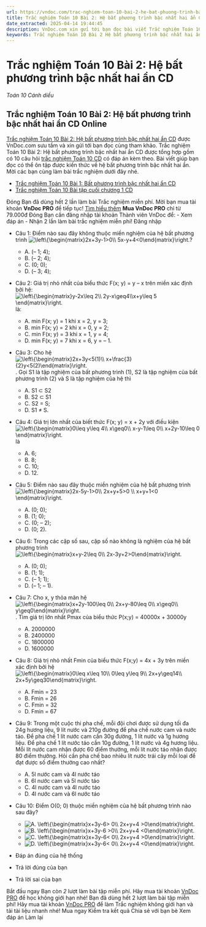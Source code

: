 ```yaml
---
url: https://vndoc.com/trac-nghiem-toan-10-bai-2-he-bat-phuong-trinh-bac-nhat-hai-an-cd-290924
title: Trắc nghiệm Toán 10 Bài 2: Hệ bất phương trình bậc nhất hai ẩn CD - Toán 10 Cánh diều - VnDoc.com
date_extracted: 2025-04-14 19:44:45
description: VnDoc.com xin gửi tới bạn đọc bài viết Trắc nghiệm Toán 10 Bài 2: Hệ bất phương trình bậc nhất hai ẩn CD để bạn đọc cùng tham khảo.
keywords: Trắc nghiệm Toán 10 Bài 2 Hệ bất phương trình bậc nhất hai ẩn CD,trắc nghiệm toán 10,trắc nghiệm toán 10 CD,Trắc nghiệm Toán 10 Bài 2,Hệ bất phương trình bậc nhất hai ẩn,toán 10,toán 10 bài 2,toán 10 CD
---
```


# Trắc nghiệm Toán 10 Bài 2: Hệ bất phương trình bậc nhất hai ẩn CD
 _Toán 10 Cánh diều_
## Trắc nghiệm Toán 10 Bài 2: Hệ bất phương trình bậc nhất hai ẩn CD Online
[Trắc nghiệm Toán 10 Bài 2: Hệ bất phương trình bậc nhất hai ẩn CD](<https://vndoc.com/trac-nghiem-toan-10-bai-2-he-bat-phuong-trinh-bac-nhat-hai-an-cd-290924>) được VnDoc.com sưu tầm và xin gửi tới bạn đọc cùng tham khảo.
Trắc nghiệm Toán 10 Bài 2: Hệ bất phương trình bậc nhất hai ẩn CD được tổng hợp gồm có 10 câu hỏi [trắc nghiệm Toán 10 CD](<https://vndoc.com/trac-nghiem-toan-10-cd>) có đáp án kèm theo. Bài viết giúp bạn đọc có thể ôn tập được kiến thức về hệ bất phương trình bậc nhất hai ẩn. Mời các bạn cùng làm bài trắc nghiệm dưới đây nhé.
  * [Trắc nghiệm Toán 10 Bài 1: Bất phương trình bậc nhất hai ẩn CD](<https://vndoc.com/trac-nghiem-toan-10-bai-1-bat-phuong-trinh-bac-nhat-hai-an-cd-290920>)
  * [Trắc nghiệm Toán 10 Bài tập cuối chương 1 CD](<https://vndoc.com/trac-nghiem-toan-10-bai-tap-cuoi-chuong-1-cd-290917>)

Đóng
Bạn đã dùng hết 2 lần làm bài Trắc nghiệm miễn phí. Mời bạn mua tài khoản **VnDoc PRO** để tiếp tục\! [Tìm hiểu thêm](</pro>)
**Mua VnDoc PRO** chỉ từ 79.000đ
Đóng
Bạn cần đăng nhập tài khoản Thành viên VnDoc để:
\- Xem đáp án
\- Nhận 2 lần làm bài trắc nghiệm miễn phí\!
Đăng nhập 
  * Câu 1:
Điểm nào sau đây không thuộc miền nghiệm của hệ bất phương trình ![\\left\\{\\begin{matrix}2x+3y-1>0\\\\ 5x-y+4<0\\end{matrix}\\right.](https://tex.vdoc.vn?tex=%5Cleft%5C%7B%5Cbegin%7Bmatrix%7D2x%2B3y-1%3E0%5C%5C%205x-y%2B4%3C0%5Cend%7Bmatrix%7D%5Cright.)?
    * A. \(– 1; 4\);
    * B. \(– 2; 4\);
    * C. \(0; 0\);
    * D. \(– 3; 4\);
  * Câu 2:
Giá trị nhỏ nhất của biểu thức F\(x; y\) = y – x trên miền xác định bởi hệ: ![\\left\\{\\begin{matrix}y-2x\\leq 2\\\\ 2y-x\\geq4\\\\x+y\\leq 5 \\end{matrix}\\right.](https://tex.vdoc.vn?tex=%5Cleft%5C%7B%5Cbegin%7Bmatrix%7Dy-2x%5Cleq%202%5C%5C%202y-x%5Cgeq4%5C%5Cx%2By%5Cleq%205%20%5Cend%7Bmatrix%7D%5Cright.) là:
    * A. min F\(x; y\) = 1 khi x = 2, y = 3;
    * B. min F\(x; y\) = 2 khi x = 0, y = 2;
    * C. min F\(x; y\) = 3 khi x = 1, y = 4;
    * D. min F\(x; y\) = 7 khi x = 6, y = – 1.
  * Câu 3:
Cho hệ ![\\left\\{\\begin{matrix}2x+3y<5\(1\)\\\\ x+\\frac{3}{2}y<5\(2\)\\end{matrix}\\right.](https://tex.vdoc.vn?tex=%5Cleft%5C%7B%5Cbegin%7Bmatrix%7D2x%2B3y%3C5\(1\)%5C%5C%20x%2B%5Cfrac%7B3%7D%7B2%7Dy%3C5\(2\)%5Cend%7Bmatrix%7D%5Cright.). Gọi S1 là tập nghiệm của bất phương trình \(1\), S2 là tập nghiệm của bất phương trình \(2\) và S là tập nghiệm của hệ thì
    * A. S1 ⊂ S2
    * B. S2 ⊂ S1
    * C. S2 = S;
    * D. S1 ≠ S.
  * Câu 4:
Giá trị lớn nhất của biết thức F\(x; y\) = x + 2y với điều kiện ![\\left\\{\\begin{matrix}0\\leq y\\leq 4\\\\ x\\geq0\\\\ x-y-1\\leq 0\\\\ x+2y-10\\leq 0 \\end{matrix}\\right.](https://tex.vdoc.vn?tex=%5Cleft%5C%7B%5Cbegin%7Bmatrix%7D0%5Cleq%20y%5Cleq%204%5C%5C%20x%5Cgeq0%5C%5C%20x-y-1%5Cleq%200%5C%5C%20x%2B2y-10%5Cleq%200%20%5Cend%7Bmatrix%7D%5Cright.) là
    * A. 6;
    * B. 8;
    * C. 10;
    * D. 12.
  * Câu 5:
Điểm nào sau đây thuộc miền nghiệm của hệ bất phương trình ![\\left\\{\\begin{matrix}2x-5y-1>0\\\\ 2x+y+5>0 \\\\ x+y+1<0 \\end{matrix}\\right.](https://tex.vdoc.vn?tex=%5Cleft%5C%7B%5Cbegin%7Bmatrix%7D2x-5y-1%3E0%5C%5C%202x%2By%2B5%3E0%20%5C%5C%20x%2By%2B1%3C0%20%5Cend%7Bmatrix%7D%5Cright.)
    * A. \(0; 0\);
    * B. \(1; 0\);
    * C. \(0; – 2\);
    * D. \(0; 2\).
  * Câu 6:
Trong các cặp số sau, cặp số nào không là nghiệm của hệ bất phương trình ![\\left\\{\\begin{matrix}x+y-2\\leq 0\\\\ 2x-3y+2>0\\end{matrix}\\right.](https://tex.vdoc.vn?tex=%5Cleft%5C%7B%5Cbegin%7Bmatrix%7Dx%2By-2%5Cleq%200%5C%5C%202x-3y%2B2%3E0%5Cend%7Bmatrix%7D%5Cright.)
    * A. \(0; 0\);
    * B. \(1; 1\);
    * C. \(– 1; 1\);
    * D. \(– 1; – 1\).
  * Câu 7:
Cho x, y thỏa mãn hệ ![\\left\\{\\begin{matrix}x+2y-100\\leq 0\\\\ 2x+y-80\\leq 0\\\\ x\\geq0\\\\ y\\geq0\\end{matrix}\\right.](https://tex.vdoc.vn?tex=%5Cleft%5C%7B%5Cbegin%7Bmatrix%7Dx%2B2y-100%5Cleq%200%5C%5C%202x%2By-80%5Cleq%200%5C%5C%20x%5Cgeq0%5C%5C%20y%5Cgeq0%5Cend%7Bmatrix%7D%5Cright.). Tìm giá trị lớn nhất Pmax của biểu thức P\(x;y\) = 40000x + 30000y
    * A. 2000000
    * B. 2400000
    * C. 1800000
    * D. 1600000
  * Câu 8:
Giá trị nhỏ nhất Fmin của biểu thức F\(x;y\) = 4x + 3y trên miền xác định bởi hệ ![\\left\\{\\begin{matrix}0\\leq x\\leq 10\\\\ 0\\leq y\\leq 9\\\\ 2x+y\\geq14\\\\ 2x+5y\\geq30\\end{matrix}\\right.](https://tex.vdoc.vn?tex=%5Cleft%5C%7B%5Cbegin%7Bmatrix%7D0%5Cleq%20x%5Cleq%2010%5C%5C%200%5Cleq%20y%5Cleq%209%5C%5C%202x%2By%5Cgeq14%5C%5C%202x%2B5y%5Cgeq30%5Cend%7Bmatrix%7D%5Cright.)
    * A. Fmin = 23
    * B. Fmin = 26
    * C. Fmin = 32
    * D. Fmin = 67
  * Câu 9:
Trong một cuộc thi pha chế, mỗi đội chơi được sử dụng tối đa 24g hương liệu, 9 lít nước và 210g đường để pha chế nước cam và nước táo. Để pha chế 1 lít nước cam cần 30g đường, 1 lít nước và 1g hương liệu. Để pha chế 1 lít nước táo cần 10g đường, 1 lít nước và 4g hương liệu. Mỗi lít nước cam nhận được 60 điểm thưởng, mỗi lít nước táo nhận được 80 điểm thưởng. Hỏi cần pha chế bao nhiêu lít nước trái cây mỗi loại để đạt được số điểm thưởng cao nhất?
    * A. 5l nước cam và 4l nước táo
    * B. 6l nước cam và 5l nước táo
    * C. 4l nước cam và 4l nước táo
    * D. 4l nước cam và 6l nước táo
  * Câu 10:
Điểm O\(0; 0\) thuộc miền nghiệm của hệ bất phương trình nào sau đây?
    * ![A. \\left\\{\\begin{matrix}x+3y-6> 0\\\\ 2x+y+4 >0\\end{matrix}\\right.](https://tex.vdoc.vn?tex=A.%20%5Cleft%5C%7B%5Cbegin%7Bmatrix%7Dx%2B3y-6%3E%200%5C%5C%202x%2By%2B4%20%3E0%5Cend%7Bmatrix%7D%5Cright.)
    * ![B. \\left\\{\\begin{matrix}x+3y-6 >0\\\\ 2x+y+4 <0\\end{matrix}\\right.](https://tex.vdoc.vn?tex=B.%20%5Cleft%5C%7B%5Cbegin%7Bmatrix%7Dx%2B3y-6%20%3E0%5C%5C%202x%2By%2B4%20%3C0%5Cend%7Bmatrix%7D%5Cright.)
    * ![C. \\left\\{\\begin{matrix}x+3y-6< 0\\\\ 2x+y+4 >0\\end{matrix}\\right.](https://tex.vdoc.vn?tex=C.%20%5Cleft%5C%7B%5Cbegin%7Bmatrix%7Dx%2B3y-6%3C%200%5C%5C%202x%2By%2B4%20%3E0%5Cend%7Bmatrix%7D%5Cright.)
    * ![D. \\left\\{\\begin{matrix}x+3y-6< 0\\\\ 2x+y+4 <0\\end{matrix}\\right.](https://tex.vdoc.vn?tex=D.%20%5Cleft%5C%7B%5Cbegin%7Bmatrix%7Dx%2B3y-6%3C%200%5C%5C%202x%2By%2B4%20%3C0%5Cend%7Bmatrix%7D%5Cright.)

  * Đáp án đúng của hệ thống
  * Trả lời đúng của bạn
  * Trả lời sai của bạn

Bắt đầu ngay
Bạn còn _2_ lượt làm bài tập miễn phí. Hãy mua tài khoản [VnDoc PRO](</pro>) để học không giới hạn nhé\!  Bạn đã dùng hết 2 lượt làm bài tập miễn phí\! Hãy mua tài khoản [VnDoc PRO](</pro>) để làm Trắc nghiệm không giới hạn và tải tài liệu nhanh nhé\!  Mua ngay
Kiểm tra kết quả Chia sẻ với bạn bè Xem đáp án Làm lại
